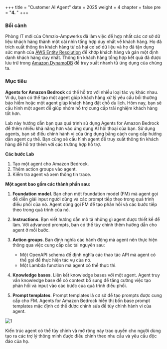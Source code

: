 +++
title = "Customer AI Agent"
date = 2025
weight = 4
chapter = false
pre = "<b>4. </b>"
+++

### Bối cảnh

Phòng IT mới của Ohmzio-Ampwerks đã làm việc để hợp nhất các cơ sở dữ liệu khách hàng thành một cái nhìn tổng hợp duy nhất về khách hàng. Họ đã trích xuất thông tin khách hàng từ cả hai cơ sở dữ liệu và họ đã tận dụng sức mạnh của [AWS Entity Resolution](https://aws.amazon.com/entity-resolution/) để khớp khách hàng và gán một định danh khách hàng duy nhất. Thông tin khách hàng tổng hợp kết quả đã được lưu trữ trong [Amazon DynamoDB](https://aws.amazon.com/dynamodb/) để truy xuất nhanh từ ứng dụng của chúng ta.

### Mục tiêu

**Agents for Amazon Bedrock** có thể hỗ trợ với nhiều loại tác vụ khác nhau. Ví dụ, bạn có thể tạo một agent giúp khách hàng xử lý yêu cầu bồi thường bảo hiểm hoặc một agent giúp khách hàng đặt chỗ du lịch. Hôm nay, bạn sẽ cấu hình một agent để giúp nhóm hỗ trợ cung cấp trải nghiệm khách hàng tốt hơn.

Lab này hướng dẫn bạn qua quá trình sử dụng Agents for Amazon Bedrock để thêm nhiều khả năng hơn vào ứng dụng AI hội thoại của bạn. Sử dụng agents, bạn sẽ điều chỉnh hành vi của ứng dụng bằng cách cung cấp hướng dẫn agent cụ thể. Bạn cũng sẽ cấu hình agent để truy xuất thông tin khách hàng để hỗ trợ thêm với các trường hợp hỗ trợ.

**Các bước Lab**

1. Tạo một agent cho Amazon Bedrock.
2. Thêm action groups vào agent.
3. Kiểm tra agent và xem thông tin trace.

**Một agent bao gồm các thành phần sau:**

1. **Foundation model**. Bạn chọn một foundation model (FM) mà agent gọi để diễn giải input người dùng và các prompt tiếp theo trong quá trình điều phối của nó. Agent cũng gọi FM để tạo phản hồi và các bước tiếp theo trong quá trình của nó.

2. **Instructions**. Bạn viết hướng dẫn mô tả những gì agent được thiết kế để làm. Với advanced prompts, bạn có thể tùy chỉnh thêm hướng dẫn cho agent ở mỗi bước.

3. **Action groups**. Bạn định nghĩa các hành động mà agent nên thực hiện thông qua việc cung cấp các tài nguyên sau:

   - Một OpenAPI schema để định nghĩa các thao tác API mà agent có thể gọi để thực hiện tác vụ của nó.
   - Một Lambda function mà agent có thể thực thi.

4. **Knowledge bases**. Liên kết knowledge bases với một agent. Agent truy vấn knowledge base để có context bổ sung để tăng cường việc tạo phản hồi và input vào các bước của quá trình điều phối.

5. **Prompt templates**. Prompt templates là cơ sở để tạo prompts được cung cấp cho FM. Agents for Amazon Bedrock hiển thị bốn base prompt templates mặc định có thể được chỉnh sửa để tùy chỉnh hành vi của agent.

![1](../../images/4/1.png)

Kiến trúc agent có thể tùy chỉnh và mở rộng này trao quyền cho người dùng tạo ra các trợ lý thông minh được điều chỉnh theo nhu cầu và yêu cầu độc đáo của họ.
